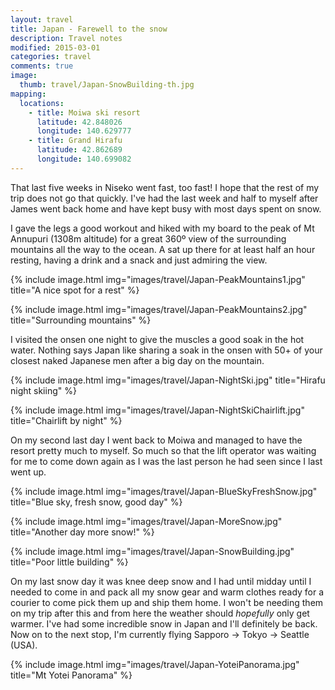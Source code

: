 ```yaml
---
layout: travel
title: Japan - Farewell to the snow
description: Travel notes
modified: 2015-03-01
categories: travel
comments: true
image:
  thumb: travel/Japan-SnowBuilding-th.jpg
mapping:
  locations:
    - title: Moiwa ski resort
      latitude: 42.848026
      longitude: 140.629777
    - title: Grand Hirafu
      latitude: 42.862689
      longitude: 140.699082
---
```


That last five weeks in Niseko went fast, too fast! I hope that the rest of my trip does not go that quickly. I've had the last week and half to myself after James went back home and have kept busy with most days spent on snow.

I gave the legs a good workout and hiked with my board to the peak of Mt Annupuri (1308m altitude) for a great 360º view of the surrounding mountains all the way to the ocean. A sat up there for at least half an hour resting, having a drink and a snack and just admiring the view.

{% include image.html img="images/travel/Japan-PeakMountains1.jpg" title="A nice spot for a rest" %}

{% include image.html img="images/travel/Japan-PeakMountains2.jpg" title="Surrounding mountains" %}

I visited the onsen one night to give the muscles a good soak in the hot water. Nothing says Japan like sharing a soak in the onsen with 50+ of your closest naked Japanese men after a big day on the mountain.

{% include image.html img="images/travel/Japan-NightSki.jpg" title="Hirafu night skiing" %}

{% include image.html img="images/travel/Japan-NightSkiChairlift.jpg" title="Chairlift by night" %}

On my second last day I went back to Moiwa and managed to have the resort pretty much to myself. So much so that the lift operator was waiting for me to come down again as I was the last person he had seen since I last went up.

{% include image.html img="images/travel/Japan-BlueSkyFreshSnow.jpg" title="Blue sky, fresh snow, good day" %}

{% include image.html img="images/travel/Japan-MoreSnow.jpg" title="Another day more snow!" %}

{% include image.html img="images/travel/Japan-SnowBuilding.jpg" title="Poor little building" %}

On my last snow day it was knee deep snow and I had until midday until I needed to come in and pack all my snow gear and warm clothes ready for a courier to come pick them up and ship them home. I won't be needing them on my trip after this and from here the weather should *hopefully* only get warmer. I've had some incredible snow in Japan and I'll definitely be back. Now on to the next stop, I'm currently flying Sapporo → Tokyo → Seattle (USA).

{% include image.html img="images/travel/Japan-YoteiPanorama.jpg" title="Mt Yotei Panorama" %}